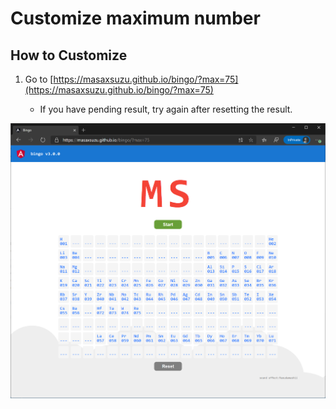 # Customize maximum number

## How to Customize

1. Go to [https://masaxsuzu.github.io/bingo/?max=75](https://masaxsuzu.github.io/bingo/?max=75)

   - If you have pending result, try again after resetting the result.

![customize](../assets/customize-max.png)
